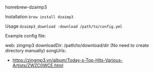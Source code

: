homebrew-dzaimp3

Installation
```brew install dzaimp3```

Usage
```dzaimp3_download -download /path/to/config.yml```

Example config file:

web: zingmp3
downloadDir: /path/to/download/dir (No need to create directory manually)
songUrls:
  - https://zingmp3.vn/album/Today-s-Top-Hits-Various-Artists/ZWZC0WCE.html
